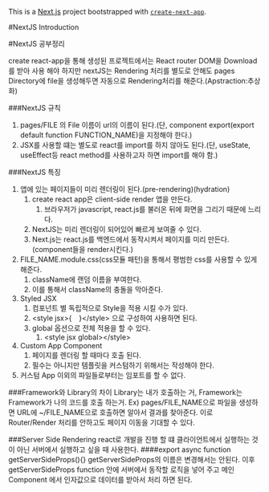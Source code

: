 This is a [Next.js](https://nextjs.org/) project bootstrapped with [`create-next-app`](https://github.com/vercel/next.js/tree/canary/packages/create-next-app).

#NextJS Introduction

#NextJS 공부정리

create react-app을 통해 생성된 프로젝트에서는 React router DOM을 Download를 받아
사용 해야 하지만 nextJS는 Rendering 처리를 별도로 안해도 pages Directory에 file을 생성해두면
자동으로 Rendering처리를 해준다.(Apstraction:추상화)

###NextJS 규칙
1. pages/FILE 의 File 이름이 url의 이름이 된다.(단, component export(export default function FUNCTION_NAME)을 지정해야 한다.)
2. JSX를 사용할 떄는 별도로 react를 import를 하지 않아도 된다.(단, useState, useEffect등 react method를 사용하고자 하면 import를 해야 함.)

###NextJS 특징
1. 앱에 있는 페이지들이 미리 렌더링이 된다.(pre-rendering)(hydration)
   1. create react app은 client-side render 앱을 만든다.
      1. 브라우저가 javascript, react.js를 불러온 뒤에 화면을 그리기 때문에 느리다.
   2. NextJS는 미리 렌더링이 되어있어 빠르게 보여줄 수 있다.
   3. Next.js는 react.js를 백엔드에서 동작시켜서 페이지를 미리 만든다.(component들을 render시킨다.)
2. FILE_NAME.module.css(css모듈 패턴)을 통해서 평범한 css를 사용할 수 있게 해준다.
   1. className에 랜덤 이름을 부여한다. 
   2. 이를 통해서 className의 충돌을 막아준다.
3. Styled JSX
   1. 컴포넌트 별 독립적으로 Style을 적용 시킬 수가 있다.
   2. \<style jsx>{`  `}\</style> 으로 구성하여 사용하면 된다.
   3. global 옵션으로 전체 적용을 할 수 있다.
      1. \<style jsx global>\</style>
4. Custom App Component
   1. 페이지를 렌더링 할 때마다 호출 된다.
   2. 필수는 아니지만 템플릿을 커스텀하기 위해서는 작성해야 한다.
5. 커스텀 App 이외의 파일들로부터는 임포트를 할 수 없다.

###Framework와 Library의 차이
Library는 내가 호출하는 거, Framework는 Framework가 나의 코드를 호출 하는거.
Ex) pages/FILE_NAME으로 파일을 생성하면 URL에 ~/FILE_NAME으로 호출하면 알아서 결과를 찾아준다.
    이로 Router/Render 처리를 안하고도 페이지 이동을 기대할 수 있다.

###Server Side Rendering
react로 개발을 진행 할 떄 클라이언트에서 실행하는 것이 아닌 서버에서 실행하고 싶을 때 사용한다.
####export async function getServerSideProps(){}
getServerSideProps의 이름은 변경해서는 안된다.
이후 getServerSideProps function 안에 서버에서 동작할 로직을 넣어 주고
메인 Component 에서 인자값으로 데이터를 받아서 처리 하면 된다.
